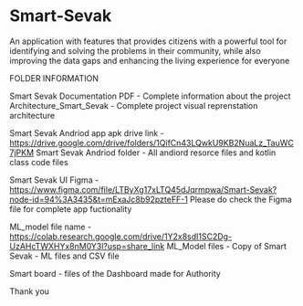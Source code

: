# Smart-Sevak
An application with features that provides citizens with a powerful tool for identifying and solving the problems in their community, while also improving the data gaps and enhancing the living experience for everyone

FOLDER INFORMATION

Smart Sevak Documentation PDF - Complete information about the project
Architecture_Smart_Sevak - Complete project visual reprenstation architecture

Smart Sevak Andriod app apk drive link - https://drive.google.com/drive/folders/1QifCn43LQwkU9KB2NuaLz_TauWC7jPKM
Smart Sevak Andriod folder - All andiord resorce files and kotlin class code files

Smart Sevak UI Figma - https://www.figma.com/file/LTByXg17xLTQ45dJqrmpwa/Smart-Sevak?node-id=94%3A3435&t=mExaJc8b92pzteFF-1
Please do check the Figma file for complete app fuctionality

ML_model file name - https://colab.research.google.com/drive/1Y2x8sdI1SC2Dg-UzAHcTWXHYx8nM0Y3l?usp=share_link
ML_Model files - Copy of Smart Sevak - ML files and CSV file

Smart board - files of the Dashboard made for Authority

Thank you
